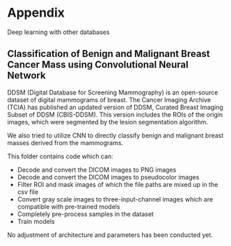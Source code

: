 # Appendix
Deep learning with other databases

## Classification of Benign and Malignant Breast Cancer Mass using Convolutional Neural Network

DDSM (Digital Database for Screening Mammography) is an open-source dataset of digital mammograms of breast. The Cancer Imaging Archive (TCIA) has published an updated version of DDSM, Curated Breast Imaging Subset of DDSM (CBIS-DDSM). This version includes the ROIs of the origin images, which were segmented by the lesion segmentation algorithm.

We also tried to utilize CNN to directly classify benign and malignant breast masses derived from the mammograms. 

This folder contains code which can:

 - Decode and convert the DICOM images to PNG images
 - Decode and convert the DICOM images to pseudocolor images
 - Filter ROI and mask images of which the file paths are mixed up in the csv file
 - Convert gray scale images to three-input-channel images which are compatible with pre-trained models
 - Completely pre-process samples in the dataset
 - Train models
 
No adjustment of architecture and parameters has been conducted yet.
